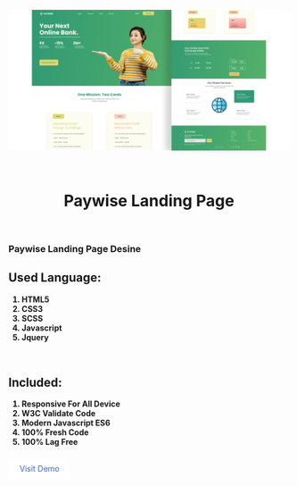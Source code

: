 ![Screenshot](./images/readme/cover.png)

<br />
<h1 style="text-align:center; border: none;">Paywise Landing Page</h1>

<br />

<h3>Paywise Landing Page Desine</h3>

<h2>Used Language:</h2>
<ul style="list-style: number;">
    <li style="font-weight: bold;">HTML5</li>
    <li style="font-weight: bold;">CSS3</li>
    <li style="font-weight: bold;">SCSS</li>
    <li style="font-weight: bold;">Javascript</li>
    <li style="font-weight: bold;">Jquery</li>
</ul>

<br />
<h2>Included:</h2>
<ul style="list-style: number;">
    <li style="font-weight: bold;">Responsive For All Device</li>
    <li style="font-weight: bold;">W3C Validate Code</li>
    <li style="font-weight: bold;">Modern Javascript ES6</li>
    <li style="font-weight: bold;">100% Fresh Code</li>
    <li style="font-weight: bold;">100% Lag Free</li>
</ul>

<br />
<a href="https://developer-faras.github.io/finance-landing-page/" style="padding: 10px 20px; background: #fff; text-decoration: none; color: rgb(55, 99, 245);" >Visit Demo</a>







